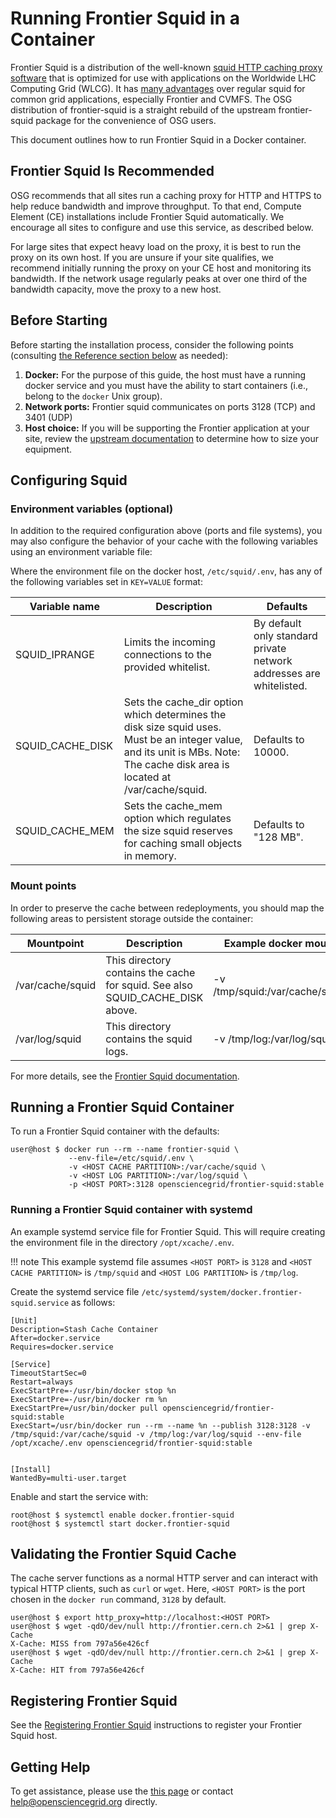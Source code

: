 Running Frontier Squid in a Container
=====================================

Frontier Squid is a distribution of the well-known [squid HTTP caching
proxy software](http://squid-cache.org) that is optimized for use with
applications on the Worldwide LHC Computing Grid (WLCG). It has
[many advantages](https://twiki.cern.ch/twiki/bin/view/Frontier/InstallSquid#Why_use_frontier_squid_instead_o)
over regular squid for common grid applications, especially Frontier
and CVMFS. The OSG distribution of frontier-squid is a straight rebuild of the
upstream frontier-squid package for the convenience of OSG users.

This document outlines how to run Frontier Squid in a Docker container.

## Frontier Squid Is Recommended

OSG recommends that all sites run a caching proxy for HTTP and HTTPS
to help reduce bandwidth and improve throughput. To that end, Compute
Element (CE) installations include Frontier Squid automatically. We
encourage all sites to configure and use this service, as described
below.

For large sites that expect heavy load on the proxy, it is best to run the proxy on its own host.
If you are unsure if your site qualifies, we recommend initially running the proxy on your CE host and monitoring its
bandwidth.
If the network usage regularly peaks at over one third of the bandwidth capacity, move the proxy to a new host.


Before Starting
---------------

Before starting the installation process, consider the following points (consulting [the Reference section below](#reference) as needed):

1. **Docker:** For the purpose of this guide, the host must have a running docker service
   and you must have the ability to start containers (i.e., belong to the `docker` Unix group).
1.   **Network ports:** Frontier squid communicates on ports 3128 (TCP) and 3401 (UDP)
1.   **Host choice:** If you will be supporting the Frontier application at your site, review the
[upstream documentation](https://twiki.cern.ch/twiki/bin/view/Frontier/InstallSquid#Hardware) to determine how to size your equipment.


Configuring Squid
-----------------

### Environment variables (optional) ###

In addition to the required configuration above (ports and file systems),
you may also configure the behavior of your cache with the following variables using an environment variable file:

Where the environment file on the docker host, `/etc/squid/.env`, has any of the following variables set in `KEY=VALUE`
format:

Variable name       | Description                                                             | Defaults                                     |
---------------------|-------------------------------------------------------------------------|----------------------------------------------|
SQUID_IPRANGE       | Limits the incoming connections to the provided whitelist.     |By default only standard private network addresses are whitelisted. |
SQUID_CACHE_DISK    | Sets the cache_dir option which determines the disk size squid uses. Must be an integer value, and its unit is MBs. Note: The cache disk area is located at /var/cache/squid. | Defaults to 10000. |
SQUID_CACHE_MEM     | Sets the cache_mem option which regulates the size squid reserves for caching small objects in memory. | Defaults to "128 MB". |

### Mount points ###

In order to preserve the cache between redeployments, you should map the following areas to persistent storage outside the container:

Mountpoint       | Description                                                          | Example docker mount               |
-----------------|----------------------------------------------------------------------|------------------------------------|
/var/cache/squid | This directory contains the cache for squid. See also SQUID_CACHE_DISK above. | -v /tmp/squid:/var/cache/squid |
/var/log/squid   | This directory contains the squid logs.                              | -v /tmp/log:/var/log/squid         |

For more details, see the [Frontier Squid documentation](https://twiki.cern.ch/twiki/bin/view/Frontier/InstallSquid#Configuration).


Running a Frontier Squid Container
----------------------------------

To run a Frontier Squid container with the defaults:

```console
user@host $ docker run --rm --name frontier-squid \
             --env-file=/etc/squid/.env \
             -v <HOST CACHE PARTITION>:/var/cache/squid \
             -v <HOST LOG PARTITION>:/var/log/squid \
             -p <HOST PORT>:3128 opensciencegrid/frontier-squid:stable
```

### Running a Frontier Squid container with systemd

An example systemd service file for Frontier Squid.
This will require creating the environment file in the directory `/opt/xcache/.env`. 

!!! note
    This example systemd file assumes `<HOST PORT>` is `3128` and `<HOST CACHE PARTITION>` is `/tmp/squid` and
    `<HOST LOG PARTITION>` is `/tmp/log`.

Create the systemd service file `/etc/systemd/system/docker.frontier-squid.service` as follows:

```file
[Unit]
Description=Stash Cache Container
After=docker.service
Requires=docker.service

[Service]
TimeoutStartSec=0
Restart=always
ExecStartPre=-/usr/bin/docker stop %n
ExecStartPre=-/usr/bin/docker rm %n
ExecStartPre=/usr/bin/docker pull opensciencegrid/frontier-squid:stable
ExecStart=/usr/bin/docker run --rm --name %n --publish 3128:3128 -v /tmp/squid:/var/cache/squid -v /tmp/log:/var/log/squid --env-file /opt/xcache/.env opensciencegrid/frontier-squid:stable


[Install]
WantedBy=multi-user.target
```

Enable and start the service with:

```console
root@host $ systemctl enable docker.frontier-squid
root@host $ systemctl start docker.frontier-squid
```

Validating the Frontier Squid Cache
-----------------------------------

The cache server functions as a normal HTTP server and can interact with typical HTTP clients, such as `curl` or `wget`.
Here, `<HOST PORT>` is the port chosen in the `docker run` command, `3128` by default.

```console
user@host $ export http_proxy=http://localhost:<HOST PORT>
user@host $ wget -qdO/dev/null http://frontier.cern.ch 2>&1 | grep X-Cache
X-Cache: MISS from 797a56e426cf
user@host $ wget -qdO/dev/null http://frontier.cern.ch 2>&1 | grep X-Cache
X-Cache: HIT from 797a56e426cf
```

## Registering Frontier Squid

See the [Registering Frontier Squid](https://opensciencegrid.org/docs/data/frontier-squid/#registering-frontier-squid)
instructions to register your Frontier Squid host.


Getting Help
------------

To get assistance, please use the [this page](/common/help) or contact <help@opensciencegrid.org> directly.
